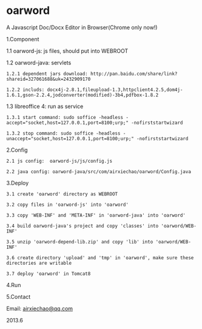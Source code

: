 oarword
=======

A Javascript Doc/Docx Editor in Browser(Chrome only now!)

1.Component

  1.1 oarword-js: js files, should put into WEBROOT
  
  1.2 oarword-java: servlets
    
    1.2.1 dependent jars download: http://pan.baidu.com/share/link?shareid=327061688&uk=2432909170
    
    1.2.2 includs: docx4j-2.8.1,fileupload-1.3,httpclient4.2.5,dom4j-1.6.1,gson-2.2.4,jodconverter(modified)-3b4,pdfbox-1.8.2
 
  1.3 libreoffice 4: run as service

    1.3.1 start command: sudo soffice -headless -accept="socket,host=127.0.0.1,port=8100;urp;" -nofirststartwizard

    1.3.2 stop command: sudo soffice -headless -unaccept="socket,host=127.0.0.1,port=8100;urp;" -nofirststartwizard
    

2.Config

    2.1 js config:  oarword-js/js/config.js
  
    2.2 java config: oarword-java/src/com/airxiechao/oarword/Config.java
    

3.Deploy

    3.1 create 'oarword' directory as WEBROOT

    3.2 copy files in 'oarword-js' into 'oarword'

    3.3 copy 'WEB-INF' and 'META-INF' in 'oarword-java' into 'oarword'

    3.4 build oarword-java's project and copy 'classes' into 'oarword/WEB-INF'

    3.5 unzip 'oarword-depend-lib.zip' and copy 'lib' into 'oarword/WEB-INF'

    3.6 create directory 'upload' and 'tmp' in 'oarword', make sure these directories are writable
    
    3.7 deploy 'oarword' in Tomcat8
  

4.Run

5.Contact

  Email: airxiechao@qq.com

2013.6
